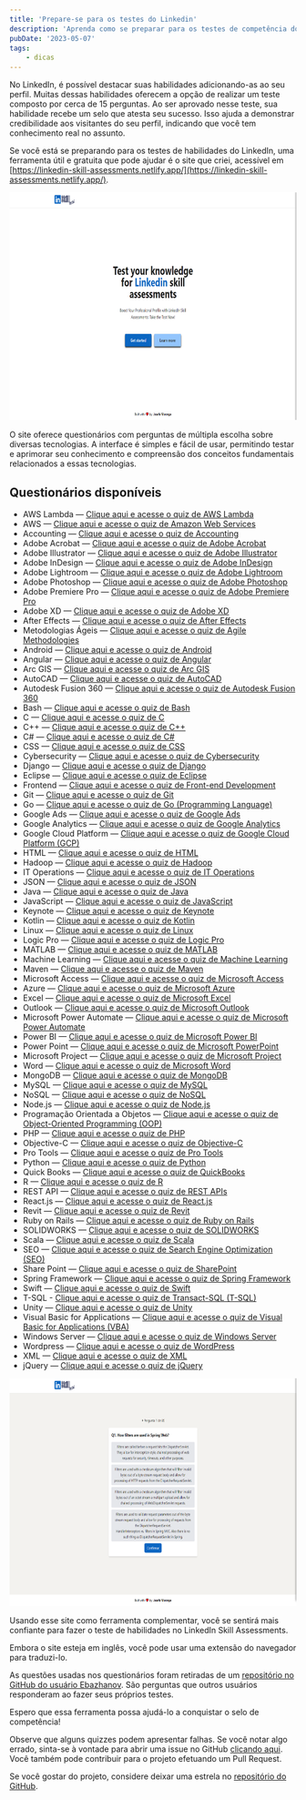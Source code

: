 ```yaml
---
title: 'Prepare-se para os testes do Linkedin'
description: 'Aprenda como se preparar para os testes de competência do Linkedin e aumente suas chances de sucesso em processos seletivos.'
pubDate: '2023-05-07'
tags: 
    - dicas
---
```


No LinkedIn, é possível destacar suas habilidades adicionando-as ao seu perfil. Muitas dessas habilidades oferecem a opção de realizar um teste composto por cerca de 15 perguntas. Ao ser aprovado nesse teste, sua habilidade recebe um selo que atesta seu sucesso. Isso ajuda a demonstrar credibilidade aos visitantes do seu perfil, indicando que você tem conhecimento real no assunto.

Se você está se preparando para os testes de habilidades do LinkedIn, uma ferramenta útil e gratuita que pode ajudar é o site que criei, acessível em [https://linkedin-skill-assessments.netlify.app/](https://linkedin-skill-assessments.netlify.app/).

<img src="https://raw.githubusercontent.com/josafamarengo/skill-assessments/main/src/assets/img/screenshots/home.png" width="600" height="400" alt="Página inicial do projeto"/>

O site oferece questionários com perguntas de múltipla escolha sobre diversas tecnologias. A interface é simples e fácil de usar, permitindo testar e aprimorar seu conhecimento e compreensão dos conceitos fundamentais relacionados a essas tecnologias.

## Questionários disponíveis

- AWS Lambda — [Clique aqui e acesse o quiz de AWS Lambda](https://linkedin-skill-assessments.netlify.app/quiz/AWS%20Lambda)
- AWS — [Clique aqui e acesse o quiz de Amazon Web Services](https://linkedin-skill-assessments.netlify.app/quiz/Amazon%20Web%20Services (AWS))
- Accounting — [Clique aqui e acesse o quiz de Accounting](https://linkedin-skill-assessments.netlify.app/quiz/Accounting)
- Adobe Acrobat — [Clique aqui e acesse o quiz de Adobe Acrobat](https://linkedin-skill-assessments.netlify.app/quiz/Adobe%20Acrobat)
- Adobe Illustrator — [Clique aqui e acesse o quiz de Adobe Illustrator](https://linkedin-skill-assessments.netlify.app/quiz/Adobe%20Illustrator)
- Adobe InDesign — [Clique aqui e acesse o quiz de Adobe InDesign](https://linkedin-skill-assessments.netlify.app/quiz/Adobe%20InDesign)
- Adobe Lightroom — [Clique aqui e acesse o quiz de Adobe Lightroom](https://linkedin-skill-assessments.netlify.app/quiz/Adobe%20Lightroom)
- Adobe Photoshop — [Clique aqui e acesse o quiz de Adobe Photoshop](https://linkedin-skill-assessments.netlify.app/quiz/Adobe%20Photoshop)
- Adobe Premiere Pro — [Clique aqui e acesse o quiz de Adobe Premiere Pro](https://linkedin-skill-assessments.netlify.app/quiz/Adobe%20Premiere%20Pro)
- Adobe XD — [Clique aqui e acesse o quiz de Adobe XD](https://linkedin-skill-assessments.netlify.app/quiz/Adobe%20XD)
- After Effects — [Clique aqui e acesse o quiz de After Effects](https://linkedin-skill-assessments.netlify.app/quiz/After%20Effects)
- Metodologias Ágeis — [Clique aqui e acesse o quiz de Agile Methodologies](https://linkedin-skill-assessments.netlify.app/quiz/Agile%20Methodologies)
- Android — [Clique aqui e acesse o quiz de Android](https://linkedin-skill-assessments.netlify.app/quiz/Android)
- Angular — [Clique aqui e acesse o quiz de Angular](https://linkedin-skill-assessments.netlify.app/quiz/Angular)
- Arc GIS — [Clique aqui e acesse o quiz de Arc GIS](https://linkedin-skill-assessments.netlify.app/quiz/Arc%20GIS)
- AutoCAD — [Clique aqui e acesse o quiz de AutoCAD](https://linkedin-skill-assessments.netlify.app/quiz/AutoCAD)
- Autodesk Fusion 360 — [Clique aqui e acesse o quiz de Autodesk Fusion 360](https://linkedin-skill-assessments.netlify.app/quiz/Autodesk%20Fusion%20360)
- Bash — [Clique aqui e acesse o quiz de Bash](https://linkedin-skill-assessments.netlify.app/quiz/Bash)
- C — [Clique aqui e acesse o quiz de C](https://linkedin-skill-assessments.netlify.app/quiz/C%20(Programming%20Language))
- C++ — [Clique aqui e acesse o quiz de C++](https://linkedin-skill-assessments.netlify.app/quiz/C++)
- C# — [Clique aqui e acesse o quiz de C#](https://linkedin-skill-assessments.netlify.app/quiz/C)
- CSS — [Clique aqui e acesse o quiz de CSS](https://linkedin-skill-assessments.netlify.app/quiz/CSS)
- Cybersecurity — [Clique aqui e acesse o quiz de Cybersecurity](https://linkedin-skill-assessments.netlify.app/quiz/Cybersecurity%20Assessment)
- Django — [Clique aqui e acesse o quiz de Django](https://linkedin-skill-assessments.netlify.app/quiz/Django)
- Eclipse — [Clique aqui e acesse o quiz de Eclipse](https://linkedin-skill-assessments.netlify.app/quiz/Eclipse)
- Frontend — [Clique aqui e acesse o quiz de Front-end Development](https://linkedin-skill-assessments.netlify.app/quiz/Front-end%20Development)
- Git — [Clique aqui e acesse o quiz de Git](https://linkedin-skill-assessments.netlify.app/quiz/Git)
- Go — [Clique aqui e acesse o quiz de Go (Programming Language)](https://linkedin-skill-assessments.netlify.app/quiz/Go%20(Programming%20Language))
- Google Ads — [Clique aqui e acesse o quiz de Google Ads](https://linkedin-skill-assessments.netlify.app/quiz/Google%20Ads)
- Google Analytics — [Clique aqui e acesse o quiz de Google Analytics](https://linkedin-skill-assessments.netlify.app/quiz/Google%20Analytics)
- Google Cloud Platform — [Clique aqui e acesse o quiz de Google Cloud Platform (GCP)](https://linkedin-skill-assessments.netlify.app/quiz/Google%20Cloud%20Platform%20(GCP))
- HTML — [Clique aqui e acesse o quiz de HTML](https://linkedin-skill-assessments.netlify.app/quiz/HTML)
- Hadoop — [Clique aqui e acesse o quiz de Hadoop](https://linkedin-skill-assessments.netlify.app/quiz/Hadoop)
- IT Operations — [Clique aqui e acesse o quiz de IT Operations](https://linkedin-skill-assessments.netlify.app/quiz/IT%20Operations)
- JSON — [Clique aqui e acesse o quiz de JSON](https://linkedin-skill-assessments.netlify.app/quiz/JSON)
- Java — [Clique aqui e acesse o quiz de Java](https://linkedin-skill-assessments.netlify.app/quiz/Java)
- JavaScript — [Clique aqui e acesse o quiz de JavaScript](https://linkedin-skill-assessments.netlify.app/quiz/JavaScript)
- Keynote — [Clique aqui e acesse o quiz de Keynote](https://linkedin-skill-assessments.netlify.app/quiz/Keynote)
- Kotlin — [Clique aqui e acesse o quiz de Kotlin](https://linkedin-skill-assessments.netlify.app/quiz/Kotlin)
- Linux — [Clique aqui e acesse o quiz de Linux](https://linkedin-skill-assessments.netlify.app/quiz/Linux)
- Logic Pro — [Clique aqui e acesse o quiz de Logic Pro](https://linkedin-skill-assessments.netlify.app/quiz/Logic%20Pro)
- MATLAB — [Clique aqui e acesse o quiz de MATLAB](https://linkedin-skill-assessments.netlify.app/quiz/MATLAB)
- Machine Learning — [Clique aqui e acesse o quiz de Machine Learning](https://linkedin-skill-assessments.netlify.app/quiz/Machine%20Learning)
- Maven — [Clique aqui e acesse o quiz de Maven](https://linkedin-skill-assessments.netlify.app/quiz/Maven)
- Microsoft Access — [Clique aqui e acesse o quiz de Microsoft Access](https://linkedin-skill-assessments.netlify.app/quiz/Microsoft%20Access%20Assessment)
- Azure — [Clique aqui e acesse o quiz de Microsoft Azure](https://linkedin-skill-assessments.netlify.app/quiz/Microsoft%20Azure)
- Excel — [Clique aqui e acesse o quiz de Microsoft Excel](https://linkedin-skill-assessments.netlify.app/quiz/Microsoft%20Excel)
- Outlook — [Clique aqui e acesse o quiz de Microsoft Outlook](https://linkedin-skill-assessments.netlify.app/quiz/Microsoft%20Outlook)
- Microsoft Power Automate — [Clique aqui e acesse o quiz de Microsoft Power Automate](https://linkedin-skill-assessments.netlify.app/quiz/Microsoft%20Power%20Automate)
- Power BI — [Clique aqui e acesse o quiz de Microsoft Power BI](https://linkedin-skill-assessments.netlify.app/quiz/Microsoft%20Power%20BI)
- Power Point — [Clique aqui e acesse o quiz de Microsoft PowerPoint](https://linkedin-skill-assessments.netlify.app/quiz/Microsoft%20PowerPoint)
- Microsoft Project — [Clique aqui e acesse o quiz de Microsoft Project](https://linkedin-skill-assessments.netlify.app/quiz/Microsoft%20Project)
- Word — [Clique aqui e acesse o quiz de Microsoft Word](https://linkedin-skill-assessments.netlify.app/quiz/Microsoft%20Word)
- MongoDB — [Clique aqui e acesse o quiz de MongoDB](https://linkedin-skill-assessments.netlify.app/quiz/MongoDB)
- MySQL — [Clique aqui e acesse o quiz de MySQL](https://linkedin-skill-assessments.netlify.app/quiz/MySQL)
- NoSQL — [Clique aqui e acesse o quiz de NoSQL](https://linkedin-skill-assessments.netlify.app/quiz/NoSQL)
- Node.js — [Clique aqui e acesse o quiz de Node.js](https://linkedin-skill-assessments.netlify.app/quiz/Node.js)
- Programação Orientada a Objetos — [Clique aqui e acesse o quiz de Object-Oriented Programming (OOP)](https://linkedin-skill-assessments.netlify.app/quiz/Object-Oriented%20Programming%20(OOP))
- PHP — [Clique aqui e acesse o quiz de PHP](https://linkedin-skill-assessments.netlify.app/quiz/PHP)
- Objective-C — [Clique aqui e acesse o quiz de Objective-C](https://linkedin-skill-assessments.netlify.app/quiz/Objective-C)
- Pro Tools — [Clique aqui e acesse o quiz de Pro Tools](https://linkedin-skill-assessments.netlify.app/quiz/Pro%20Tools)
- Python — [Clique aqui e acesse o quiz de Python](https://linkedin-skill-assessments.netlify.app/quiz/Python%20(Programming%20Language))
- Quick Books — [Clique aqui e acesse o quiz de QuickBooks](https://linkedin-skill-assessments.netlify.app/quiz/QuickBooks)
- R — [Clique aqui e acesse o quiz de R](https://linkedin-skill-assessments.netlify.app/quiz/R%20(Programming%20Language))
- REST API — [Clique aqui e acesse o quiz de REST APIs](https://linkedin-skill-assessments.netlify.app/quiz/REST%20APIs)
- React.js — [Clique aqui e acesse o quiz de React.js](https://linkedin-skill-assessments.netlify.app/quiz/React.js)
- Revit — [Clique aqui e acesse o quiz de Revit](https://linkedin-skill-assessments.netlify.app/quiz/Revit)
- Ruby on Rails — [Clique aqui e acesse o quiz de Ruby on Rails](https://linkedin-skill-assessments.netlify.app/quiz/Ruby%20on%20Rails)
- SOLIDWORKS — [Clique aqui e acesse o quiz de SOLIDWORKS](https://linkedin-skill-assessments.netlify.app/quiz/SOLIDWORKS)
- Scala — [Clique aqui e acesse o quiz de Scala](https://linkedin-skill-assessments.netlify.app/quiz/Scala)
- SEO — [Clique aqui e acesse o quiz de Search Engine Optimization (SEO)](https://linkedin-skill-assessments.netlify.app/quiz/Search%20Engine%20Optimization%20(SEO))
- Share Point — [Clique aqui e acesse o quiz de SharePoint](https://linkedin-skill-assessments.netlify.app/quiz/SharePoint)
- Spring Framework — [Clique aqui e acesse o quiz de Spring Framework](https://linkedin-skill-assessments.netlify.app/quiz/Spring%20Framework)
- Swift — [Clique aqui e acesse o quiz de Swift](https://linkedin-skill-assessments.netlify.app/quiz/Swift)
- T-SQL - [Clique aqui e acesse o quiz de Transact-SQL (T-SQL)](https://linkedin-skill-assessments.netlify.app/quiz/Transact-SQL%20(T-SQL))
- Unity — [Clique aqui e acesse o quiz de Unity](https://linkedin-skill-assessments.netlify.app/quiz/Unity)
- Visual Basic for Applications — [Clique aqui e acesse o quiz de Visual Basic for Applications (VBA)](https://linkedin-skill-assessments.netlify.app/quiz/Visual%20Basic%20for%20Applications%20(VBA))
- Windows Server — [Clique aqui e acesse o quiz de Windows Server](https://linkedin-skill-assessments.netlify.app/quiz/Windows%20Server)
- Wordpress — [Clique aqui e acesse o quiz de WordPress](https://linkedin-skill-assessments.netlify.app/quiz/WordPress)
- XML — [Clique aqui e acesse o quiz de XML](https://linkedin-skill-assessments.netlify.app/quiz/XML)
- jQuery — [Clique aqui e acesse o quiz de jQuery](https://linkedin-skill-assessments.netlify.app/quiz/jQuery)

<img src="https://raw.githubusercontent.com/josafamarengo/skill-assessments/main/src/assets/img/screenshots/question.png" width="600" height="400" alt="questionário" />

Usando esse site como ferramenta complementar, você se sentirá mais confiante para fazer o teste de habilidades no LinkedIn Skill Assessments.

Embora o site esteja em inglês, você pode usar uma extensão do navegador para traduzi-lo.

As questões usadas nos questionários foram retiradas de um [repositório no GitHub do usuário Ebazhanov](https://github.com/Ebazhanov/linkedin-skill-assessments-quizzes). São perguntas que outros usuários responderam ao fazer seus próprios testes.

Espero que essa ferramenta possa ajudá-lo a conquistar o selo de competência!

Observe que alguns quizzes podem apresentar falhas. Se você notar algo errado, sinta-se à vontade para abrir uma issue no GitHub [clicando aqui](https://github.com/josafamarengo/skill-assessments/issues). Você também pode contribuir para o projeto efetuando um Pull Request.

Se você gostar do projeto, considere deixar uma estrela no [repositório do GitHub](https://github.com/josafamarengo/skill-assessments).